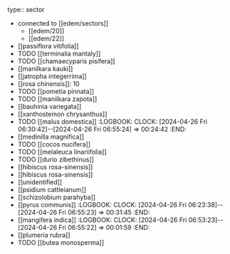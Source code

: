 type:: sector

- connected to [[edem/sectors]]
	- [[edem/20]]
	- [[edem/22]]
- [[passiflora vitifolia]]
- TODO [[terminalia mantaly]]
- TODO [[chamaecyparis pisifera]]
- [[manilkara kauki]]
- [[jatropha integerrima]]
- [[rosa chinensis]]: 10
- TODO [[pometia pinnata]]
- TODO [[manilkara zapota]]
- [[bauhinia variegata]]
- [[xanthostemon chrysanthus]]
- TODO [[malus domestica]]
  :LOGBOOK:
  CLOCK: [2024-04-26 Fri 06:30:42]--[2024-04-26 Fri 06:55:24] =>  00:24:42
  :END:
- [[medinilla magnifica]]
- TODO [[cocos nucifera]]
- TODO [[melaleuca linariifolia]]
- TODO [[durio zibethinus]]
- [[hibiscus rosa-sinensis]]
- [[hibiscus rosa-sinensis]]
- [[unidentified]]
- [[psidium cattleianum]]
- [[schizolobium parahyba]]
- [[pyrus communis]]
  :LOGBOOK:
  CLOCK: [2024-04-26 Fri 06:23:38]--[2024-04-26 Fri 06:55:23] =>  00:31:45
  :END:
- [[mangifera indica]]
  :LOGBOOK:
  CLOCK: [2024-04-26 Fri 06:53:23]--[2024-04-26 Fri 06:55:22] =>  00:01:59
  :END:
- [[plumeria rubra]]
- TODO [[butea monosperma]]